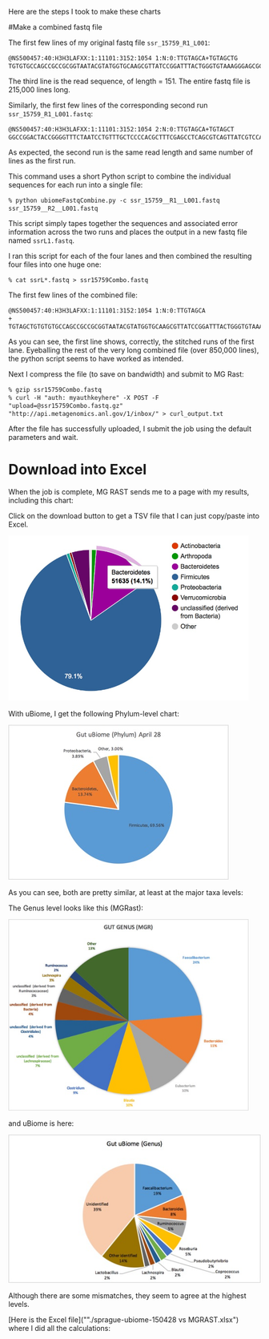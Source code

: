 

Here are the steps I took to make these charts

#Make a combined fastq file

The first few lines of my original fastq file `ssr_15759_R1_L001`:

	@NS500457:40:H3H3LAFXX:1:11101:3152:1054 1:N:0:TTGTAGCA+TGTAGCTG
	TGTGTGCCAGCCGCCGCGGTAATACGTATGGTGCAAGCGTTATCCGGATTTACTGGGTGTAAAGGGAGCGCAGGCGGAAGGCTAAGTCTGATGTGAAAGCCCGGGGCTCAACCCCGGTACTGCATTGGAAACTGGTCATCTAGAGTGTCGG

The third line is the read sequence, of length = 151. The entire fastq file is 215,000 lines long.

Similarly, the first few lines of the corresponding second run `ssr_15759_R1_L001.fastq`:

	@NS500457:40:H3H3LAFXX:1:11101:3152:1054 2:N:0:TTGTAGCA+TGTAGCT
	GGCCGGACTACCGGGGTTTCTAATCCTGTTTGCTCCCCACGCTTTCGAGCCTCAGCGTCAGTTATCGTCCAGTAAGCCGCCTTCGCCACTGGTGTTCCTCCTAATATCTACGCATTTCAACGCTACACTAGGAATTCCACTTACCCCTCCGA
As expected, the second run is the same read length and same number of lines as the first run.

This command uses a short Python script to combine the individual sequences for each run into a single file:

	% python ubiomeFastqCombine.py -c ssr_15759__R1__L001.fastq ssr_15759__R2__L001.fastq	
	
This script simply tapes together the sequences and associated error information  across the two runs and places the output in a new fastq file named `ssrL1.fastq`.

I ran this script for each of the four lanes and then combined the resulting four files into one huge one:

	% cat ssrL*.fastq > ssr15759Combo.fastq

The first few lines of the combined file:

	@NS500457:40:H3H3LAFXX:1:11101:3152:1054 1:N:0:TTGTAGCA
	+
	TGTAGCTGTGTGTGCCAGCCGCCGCGGTAATACGTATGGTGCAAGCGTTATCCGGATTTACTGGGTGTAAAGGGAGCGCAGGCGGAAGGCTAAGTCTGATGTGAAAGCCCGGGGCTCAACCCCGGTACTGCATTGGAAACTGGTCATCTAGAGTGTCGGGCCGGACTACCGGGGTTTCTAATCCTGTTTGCTCCCCACGCTTTCGAGCCTCAGCGTCAGTTATCGTCCAGTAAGCCGCCTTCGCCACTGGTGTTCCTCCTAATATCTACGCATTTCAACGCTACACTAGGAATTCCACTTACCCCTCCGA

As you can see, the first line shows, correctly, the stitched runs of the first lane.  Eyeballing the rest of the very long combined file (over 850,000 lines), the python script seems to have worked as intended.

Next I compress the file (to save on bandwidth) and submit to MG Rast:

	% gzip ssr15759Combo.fastq
	% curl -H "auth: myauthkeyhere" -X POST -F "upload=@ssr15759Combo.fastq.gz" "http://api.metagenomics.anl.gov/1/inbox/" > curl_output.txt
	
	
After the file has successfully uploaded, I submit the job using the default parameters and wait.

# Download into Excel

When the job is complete, MG RAST sends me to a page with my results, including this chart:

Click on the download button to get a TSV file that I can just copy/paste into Excel.  

<img src="./images/mgrastGutPhylum150428.jpg" width=480 >

With uBiome, I get the following Phylum-level chart:

![uBiome Phylum](./images/ubiomeGutPhylum150428.jpg)

As you can see, both are pretty similar, at least at the major taxa levels:

The Genus level looks like this (MGRast):

<img src="./images/mgrastGutGenus150428.jpg" width=480 >

and uBiome is here:

![uBiome Genus](./images/ubiomeGutGenus150428.jpg)

Although there are some mismatches, they seem to agree at the highest levels.

[Here is the Excel file](""./sprague-ubiome-150428 vs MGRAST.xlsx") where I did all the calculations:



	




